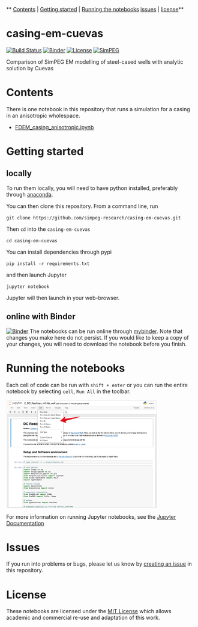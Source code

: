 ** [Contents](#Contents) | [Getting started](#Getting-started) | [Running the notebooks](#Running-the-notebooks)  [issues](#Issues) |  [license](#License)**

# casing-em-cuevas

[![Build Status](https://travis-ci.org/simpeg-research/casing-em-cuevas.svg?branch=master)](https://travis-ci.org/simpeg-research/casing-em-cuevas)
[![Binder](https://mybinder.org/badge.svg)](https://mybinder.org/v2/gh/simpeg-research/casing-em-cuevas/master)
[![License](https://img.shields.io/github/license/simpeg-research/casing-em-cuevas.svg)](https://github.com/simpeg-research/casing-em-cuevas/blob/master/LICENSE)
[![SimPEG](https://img.shields.io/badge/powered%20by-SimPEG-blue.svg)](http://simpeg.xyz)

Comparison of SimPEG EM modelling of steel-cased wells with analytic solution by Cuevas

# Contents

There is one notebook in this repository that runs a simulation for a casing in an anisotropic wholespace. 
- [FDEM_casing_anisotropic.ipynb](/FDEM_casing_anisotropic.ipynb)

# Getting started

## locally

To run them locally, you will need to have python installed, preferably through [anaconda](https://www.anaconda.com/download/).

You can then clone this repository. From a command line, run

```
git clone https://github.com/simpeg-research/casing-em-cuevas.git
```

Then `cd` into the `casing-em-cuevas`

```
cd casing-em-cuevas
```

You can install dependencies through pypi
```
pip install -r requirements.txt
```

and then launch Jupyter
```
jupyter notebook
```

Jupyter will then launch in your web-browser.

## online with Binder
[![Binder](https://mybinder.org/badge.svg)](https://mybinder.org/v2/gh/simpeg-research/casing-em-cuevas/master)
The notebooks can be run online through [mybinder](https://mybinder.org/v2/gh/simpeg-research/casing-em-cuevas/master). Note that changes you make here do not persist. If you would like to keep a copy of your changes, you will need to download the notebook before you finish. 

# Running the notebooks

Each cell of code can be run with `shift + enter` or you can run the entire notebook by selecting `cell`, `Run All` in the toolbar.

<img src="https://raw.githubusercontent.com/simpeg-research/heagy-2018-emcyl/master/figures/cell_run_all.png" width=80% align="middle">

For more information on running Jupyter notebooks, see the [Jupyter Documentation](https://jupyter.readthedocs.io/en/latest/)


# Issues

If you run into problems or bugs, please let us know by [creating an issue](https://github.com/simpeg-research/casing-em-cuevas/issues/new) in this repository.

# License

These notebooks are licensed under the [MIT License](/LICENSE) which allows academic and commercial re-use and adaptation of this work.


